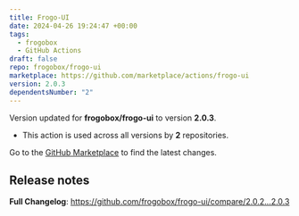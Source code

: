 ```yaml
---
title: Frogo-UI
date: 2024-04-26 19:24:47 +00:00
tags:
  - frogobox
  - GitHub Actions
draft: false
repo: frogobox/frogo-ui
marketplace: https://github.com/marketplace/actions/frogo-ui
version: 2.0.3
dependentsNumber: "2"
---
```



Version updated for **frogobox/frogo-ui** to version **2.0.3**.
- This action is used across all versions by **2** repositories.

Go to the [GitHub Marketplace](https://github.com/marketplace/actions/frogo-ui) to find the latest changes.

## Release notes

**Full Changelog**: https://github.com/frogobox/frogo-ui/compare/2.0.2...2.0.3
